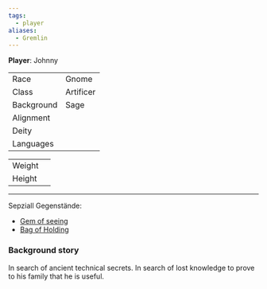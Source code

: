 ```yaml
---
tags:
  - player
aliases:
  - Gremlin
---
```

**Player**: Johnny

|            |           |
| ---------- | --------- |
| Race       | Gnome     |
| Class      | Artificer |
| Background | Sage      |
| Alignment  |           |
| Deity      |           |
| Languages  |           |

|        |     |
| ------ | --- |
| Weight |     |
| Height |     |

---

Sepziall Gegenstände:
- [Gem of seeing](Equipment.md#Gem%20of%20Seeing)
- [Bag of Holding](Equipment.md#Bag%20of%20Holding)

### Background story
In search of ancient technical secrets. In search of lost knowledge to prove to his family that he is useful.
